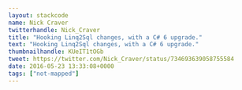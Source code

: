 ```yaml
---
layout: stackcode
name: Nick Craver
twitterhandle: Nick_Craver
title: "Hooking Linq2Sql changes, with a C# 6 upgrade."
text: "Hooking Linq2Sql changes, with a C# 6 upgrade."
thumbnailhandle: KUeIT1tOGb
tweet: https://twitter.com/Nick_Craver/status/734693639058755584
date: 2016-05-23 13:33:08+0000
tags: ["not-mapped"]
---
```


